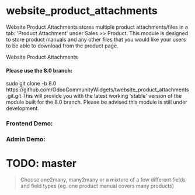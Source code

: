 website_product_attachments
===========================
Website Product Attachments stores multiple product attachments/files in a tab: 'Product Attachment' under Sales >> Product. This module is designed to store product manuals and any other files that you would like your users to be able to download from the product page.

Website Product Attachments

<H4>Please use the 8.0 branch:</H4> 
    sudo git clone -b 8.0 https://github.com/OdooCommunityWidgets/twebsite_product_attachments.git.git
This will provide you with the latest working 'stable' version of the module built for the 8.0 branch. Please be advised this module is still under development.

<H3>Frontend Demo:</H3>
<!-- <img src="https://cloud.githubusercontent.com/assets/2337666/5392143/3d4af6e8-815e-11e4-9512-3612bfdaa86a.png"/> -->

<H3>Admin Demo:</H3>
<!-- <img src="https://cloud.githubusercontent.com/assets/2337666/5392142/3d2107d4-815e-11e4-87f8-603f3c5ceeb8.png"/> -->

TODO: master
===================
  > Choose one2many, many2many or a mixture of a few different fields and field types (eg. one product manual covers many products)
